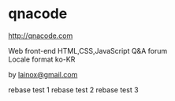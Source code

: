qnacode
=======
http://qnacode.com

Web front-end HTML,CSS,JavaScript Q&A forum  
Locale format ko-KR

by lainox@gmail.com


rebase test 1
rebase test 2
rebase test 3